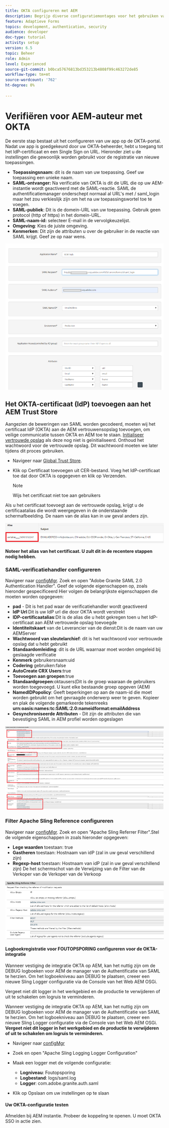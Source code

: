 ```yaml
---
title: OKTA configureren met AEM
description: Begrijp diverse configuratiemontages voor het gebruiken van enig teken-binnen gebruikend okta
feature: Adaptieve Forms
topics: development, authentication, security
audience: developer
doc-type: tutorial
activity: setup
version: 6.5
topic: Beheer
role: Admin
level: Experienced
source-git-commit: b0bca57676813bd353213b4808f99c463272de85
workflow-type: tm+mt
source-wordcount: '762'
ht-degree: 0%

---
```



# Verifiëren voor AEM-auteur met OKTA

De eerste stap bestaat uit het configureren van uw app op de OKTA-portal. Nadat uw app is goedgekeurd door uw OKTA-beheerder, hebt u toegang tot het IdP-certificaat en een Single Sign on URL. Hieronder ziet u de instellingen die gewoonlijk worden gebruikt voor de registratie van nieuwe toepassingen.

* **Toepassingsnaam:** dit is de naam van uw toepassing. Geef uw toepassing een unieke naam.
* **SAML-ontvanger:** Na verificatie van OKTA is dit de URL die op uw AEM-instantie wordt geactiveerd met de SAML-reactie. SAML de authentificatiemanager onderschept normaal al URL&#39;s met / saml_login maar het zou verkieslijk zijn om het na uw toepassingswortel toe te voegen.
* **SAML-publiek**: Dit is de domein-URL van uw toepassing. Gebruik geen protocol (http of https) in het domein-URL.
* **SAML-naam-id:** selecteer E-mail in de vervolgkeuzelijst.
* **Omgeving**: Kies de juiste omgeving.
* **Kenmerken**: Dit zijn de attributen u over de gebruiker in de reactie van SAML krijgt. Geef ze op naar wens.


![okta-applicatie](assets/okta-app-settings-blurred.PNG)


## Het OKTA-certificaat (IdP) toevoegen aan het AEM Trust Store

Aangezien de beweringen van SAML worden gecodeerd, moeten wij het certificaat IdP (OKTA) aan de AEM vertrouwensopslag toevoegen, om veilige communicatie tussen OKTA en AEM toe te staan.
[Initialiseer vertrouwde opslag](http://localhost:4502/libs/granite/security/content/truststore.html) als deze nog niet is geïnitialiseerd.
Onthoud het wachtwoord voor de vertrouwde opslag. Dit wachtwoord moeten we later tijdens dit proces gebruiken.

* Navigeer naar [Global Trust Store](http://localhost:4502/libs/granite/security/content/truststore.html).
* Klik op Certificaat toevoegen uit CER-bestand. Voeg het IdP-certificaat toe dat door OKTA is opgegeven en klik op Verzenden.

   >[!NOTE]
   >
   >Wijs het certificaat niet toe aan gebruikers

Als u het certificaat toevoegt aan de vertrouwde opslag, krijgt u de certificaatalias die wordt weergegeven in de onderstaande schermafbeelding. De naam van de alias kan in uw geval anders zijn.

![Certificaat-alias](assets/cert-alias.PNG)

**Noteer het alias van het certificaat. U zult dit in de recentere stappen nodig hebben.**

### SAML-verificatiehandler configureren

Navigeer naar [configMgr](http://localhost:4502/system/console/configMgr).
Zoek en open &quot;Adobe Granite SAML 2.0 Authentication Handler&quot;.
Geef de volgende eigenschappen op, zoals hieronder gespecificeerd
Hier volgen de belangrijkste eigenschappen die moeten worden opgegeven:

* **pad**  - Dit is het pad waar de verificatiehandler wordt geactiveerd
* **IdP Url**:Dit is uw IdP url die door OKTA wordt verstrekt
* **IDP-certificaatalias**:Dit is de alias die u hebt gekregen toen u het IdP-certificaat aan AEM vertrouwde opslag toevoegde
* **Identiteitskaart** van de Leverancier van de dienst:Dit is de naam van uw AEMServer
* **Wachtwoord van sleutelarchief**: dit is het wachtwoord voor vertrouwde opslag dat u hebt gebruikt
* **Standaardomleiding**: dit is de URL waarnaar moet worden omgeleid bij geslaagde verificatie
* **Kenmerk** gebruikersnaam:uid
* **Codering** gebruiken:false
* **AutoCreate CRX Users**:true
* **Toevoegen aan groepen**:true
* **Standaardgroepen**:oktausers(Dit is de groep waaraan de gebruikers worden toegevoegd. U kunt elke bestaande groep opgeven (AEM)
* **NamedIDPopolicy**: Geeft beperkingen op aan de naam-id die moet worden gebruikt om het gevraagde onderwerp weer te geven. Kopieer en plak de volgende gemarkeerde tekenreeks **urn:oasis:names:tc:SAML:2.0:nameidformat:emailAddress**
* **Gesynchroniseerde Attributen**  - Dit zijn de attributen die van bevestiging SAML in AEM profiel worden opgeslagen

![saml-authentication-handler](assets/saml-authentication-settings-blurred.PNG)

### Filter Apache Sling Reference configureren

Navigeer naar [configMgr](http://localhost:4502/system/console/configMgr).
Zoek en open &quot;Apache Sling Referrer Filter&quot;.Stel de volgende eigenschappen in zoals hieronder opgegeven:

* **Lege waarden** toestaan: true
* **Gastheren** toestaan: Hostnaam van idP (zal in uw geval verschillend zijn)
* **Regexp-host** toestaan: Hostnaam van idP (zal in uw geval verschillend zijn) De het schermschot van de Verwijzing van de Filter van de Verkoper van de Verkoper van de Verkoop

![referentie-filter](assets/sling-referrer-filter.PNG)

#### Logboekregistratie voor FOUTOPSPORING configureren voor de OKTA-integratie

Wanneer vestiging de integratie OKTA op AEM, kan het nuttig zijn om de DEBUG logboeken voor AEM de manager van de Authentificatie van SAML te herzien. Om het logboekniveau aan DEBUG te plaatsen, creeer een nieuwe Sling Logger configuratie via de Console van het Web AEM OSGi.

Vergeet niet dit logger in het werkgebied en de productie te verwijderen of uit te schakelen om logruis te verminderen.

Wanneer vestiging de integratie OKTA op AEM, kan het nuttig zijn om DEBUG logboeken voor AEM de manager van de Authentificatie van SAML te herzien. Om het logboekniveau aan DEBUG te plaatsen, creeer een nieuwe Sling Logger configuratie via de Console van het Web AEM OSGi.
**Vergeet niet dit logger in het werkgebied en de productie te verwijderen of uit te schakelen om logruis te verminderen.**
* Navigeer naar [configMgr](http://localhost:4502/system/console/configMgr)

* Zoek en open &quot;Apache Sling Logging Logger Configuration&quot;
* Maak een logger met de volgende configuratie:
   * **Logniveau**: Foutopsporing
   * **Logbestand**: logs/saml.log
   * **Logger**: com.adobe.granite.auth.saml
* Klik op Opslaan om uw instellingen op te slaan



#### Uw OKTA-configuratie testen

Afmelden bij AEM instantie. Probeer de koppeling te openen. U moet OKTA SSO in actie zien.
